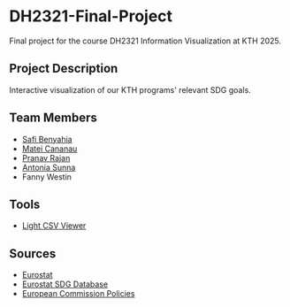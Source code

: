 # DH2321-Final-Project
Final project for the course DH2321 Information Visualization at KTH 2025.

## Project Description
Interactive visualization of our KTH programs' relevant SDG goals.

## Team Members
- [Safi Benyahia](https://github.com/Drixouu)
- [Matei Cananau](https://github.com/Matdrox)
- [Pranav Rajan](https://github.com/mozartfish)
- [Antonia Sunna](https://github.com/ephyea)
- Fanny Westin

## Tools
- [Light CSV Viewer](https://csv-viewer-ten.vercel.app/)

## Sources
- [Eurostat](https://ec.europa.eu/eurostat/data/database)
- [Eurostat SDG Database](https://ec.europa.eu/eurostat/web/sdi/database)
- [European Commission Policies](https://international-partnerships.ec.europa.eu/policies_en)
